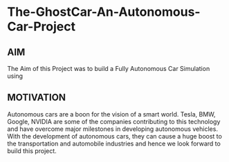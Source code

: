 # The-GhostCar-An-Autonomous-Car-Project
## AIM
The Aim of this Project was to build a Fully Autonomous Car Simulation using
## MOTIVATION 
Autonomous cars are a boon for the vision of a smart world. Tesla, BMW, Google, NVIDIA are some of the companies contributing to this technology and have overcome major milestones in developing autonomous vehicles. With the development of autonomous cars, they can cause a huge boost to the transportation and automobile industries and hence we look forward to build this project.
